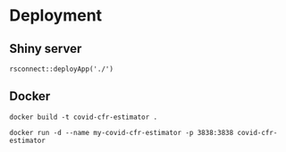 # Deployment

## Shiny server

    rsconnect::deployApp('./')

## Docker

    docker build -t covid-cfr-estimator .

    docker run -d --name my-covid-cfr-estimator -p 3838:3838 covid-cfr-estimator
